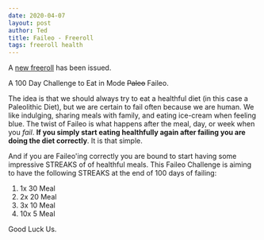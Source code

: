 ```yaml
---
date: 2020-04-07
layout: post
author: Ted
title: Faileo - Freeroll
tags: freeroll health
---
```

A [new freeroll](https://freerollio.github.io/#0x70bc8677e8e096c01cf71fea276eba6543ca3deb929d42761219ef4784e920b8) has been issued.

A 100 Day Challenge to Eat in Mode ~~Paleo~~ Faileo.

The idea is that we should always try to eat a healthful diet (in this case a Paleolithic Diet), but we are certain to fail often because we are human. We like indulging, sharing meals with family, and eating ice-cream when feeling blue. The twist of Faileo is what happens after the meal, day, or week when you _fail_. **If you simply start eating healthfully again after failing you are doing the diet correctly**. It is that simple.

And if you are Faileo'ing correctly you are bound to start having some impressive STREAKS of of healthful meals. This Faileo Challenge is aiming to have the following STREAKS at the end of 100 days of failing:

1. 1x 30 Meal
2. 2x 20 Meal
3. 3x 10 Meal
4. 10x 5 Meal

Good Luck Us.
